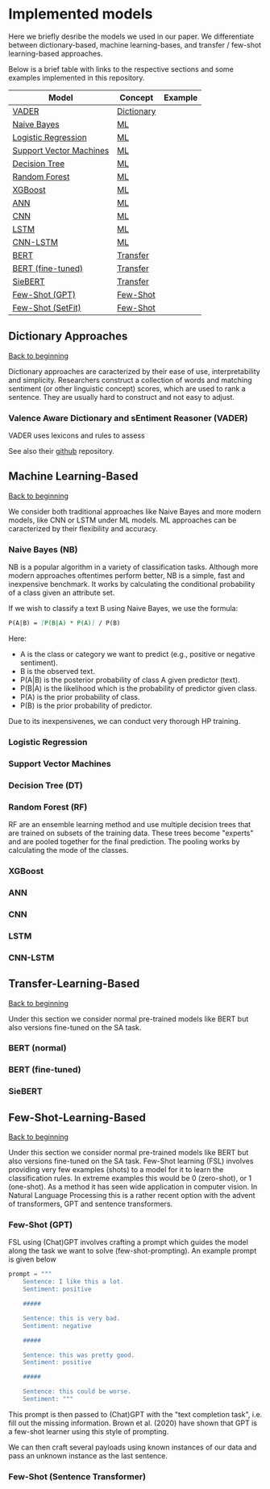 # Implemented models
Here we briefly desribe the models we used in our paper. We differentiate between dictionary-based, machine learning-bases, and transfer / few-shot learning-based approaches.

Below is a brief table with links to the respective sections and some examples implemented in this repository.

|Model | Concept | Example |
|---|---|---|
|[VADER](#valence-aware-dictionary-and-sentiment-reasoner-vader)| [Dictionary](#dictionary-approaches)|
|[Naive Bayes](#naive-bayes-nb) | [ML](#machine-learning-based)|
|[Logistic Regression](#logistic-regression) | [ML](#machine-learning-based)|
|[Support Vector Machines](#support-vector-machines) | [ML](#machine-learning-based)|
|[Decision Tree](#decision-tree-dt) | [ML](#machine-learning-based)|
|[Random Forest](#random-forest-rf) | [ML](#machine-learning-based)|
|[XGBoost](#xgboost) | [ML](#machine-learning-based)|
|[ANN](#ann) | [ML](#machine-learning-based)|
|[CNN](#xgboost) | [ML](#machine-learning-based)|
|[LSTM](#lstm) | [ML](#machine-learning-based)|
|[CNN-LSTM](#cnn-lstm) | [ML](#machine-learning-based)|
|[BERT](#bert-normal) | [Transfer](#transfer-learning-based)|
|[BERT (fine-tuned)](#bert-fine-tuned) | [Transfer](#transfer-learning-based)|
|[SieBERT](#siebert) | [Transfer](#transfer-learning-based)|
|[Few-Shot (GPT)](#few-shot-gpt) | [Few-Shot](#few-shot-learning-based)|
|[Few-Shot (SetFit)](#few-shot-sentence-transformer) | [Few-Shot](#few-shot-learning-based)|

## Dictionary Approaches
[Back to beginning](#implemented-models)

Dictionary approaches are caracterized by their ease of use, interpretability and simplicity. Researchers construct a collection of words and matching sentiment (or other linguistic concept) scores, which are used to rank a sentence. They are usually hard to construct and not easy to adjust.

### Valence Aware Dictionary and sEntiment Reasoner (VADER)
VADER uses lexicons and rules to assess 

See also their [github](https://github.com/cjhutto/vaderSentiment) repository.

## Machine Learning-Based
[Back to beginning](#implemented-models)

We consider both traditional approaches like Naive Bayes and more modern models, like CNN or LSTM under ML models. ML approaches can be caracterized by their flexibility and accuracy. 

### Naive Bayes (NB)
NB is a popular algorithm in a variety of classification tasks. Although more modern approaches oftentimes perform better, NB is a simple, fast and inexpensive benchmark. It works by calculating the conditional probability of a class given an attribute set.

If we wish to classify a text B using Naive Bayes, we use the formula:

```markdown
P(A|B) = [P(B|A) * P(A)] / P(B)
```
Here:
- A is the class or category we want to predict (e.g., positive or negative sentiment).
- B is the observed text.
- P(A|B) is the posterior probability of class A given predictor (text).
- P(B|A) is the likelihood which is the probability of predictor given class.
- P(A) is the prior probability of class.
- P(B) is the prior probability of predictor.

Due to its inexpensivenes, we can conduct very thorough HP training.

### Logistic Regression

### Support Vector Machines

### Decision Tree (DT)

### Random Forest (RF)

RF are an ensemble learning method and use multiple decision trees that are trained on subsets of the training data. These trees become "experts" and are pooled together for the final prediction. The pooling works by calculating the mode of the classes.

### XGBoost

### ANN

### CNN

### LSTM

### CNN-LSTM

## Transfer-Learning-Based
[Back to beginning](#implemented-models)

Under this section we consider normal pre-trained models like BERT but also versions fine-tuned on the SA task.

### BERT (normal)

### BERT (fine-tuned)

### SieBERT

## Few-Shot-Learning-Based
[Back to beginning](#implemented-models)

Under this section we consider normal pre-trained models like BERT but also versions fine-tuned on the SA task.
Few-Shot learning (FSL) involves providing very few examples (shots) to a model for it to learn the classification rules. In extreme examples this would be 0 (zero-shot), or 1 (one-shot). As a method it has seen wide application in computer vision.
In Natural Language Processing this is a rather recent option with the advent of transformers, GPT and sentence transformers.

### Few-Shot (GPT)
FSL using (Chat)GPT involves crafting a prompt which guides the model along the task we want to solve (few-shot-prompting).
An example prompt is given below
~~~python
prompt = """
    Sentence: I like this a lot.
    Sentiment: positive

    #####

    Sentence: this is very bad.
    Sentiment: negative

    #####

    Sentence: this was pretty good.
    Sentiment: positive

    #####

    Sentence: this could be worse.
    Sentiment: """
~~~
This prompt is then passed to (Chat)GPT with the "text completion task", i.e. fill out the missing information. Brown et al. (2020) have shown that GPT is a few-shot learner using this style of prompting.

We can then craft several payloads using known instances of our data and pass an unknown instance as the last sentence.

### Few-Shot (Sentence Transformer)